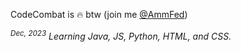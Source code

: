 CodeCombat is 🔥 btw (join me [@AmmFed](https://codecombat.com/user/ammfed))

*<sup>Dec, 2023</sup> Learning Java, JS, Python, HTML, and CSS.*
